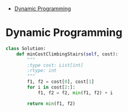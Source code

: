 - [Dynamic Programming](#dynamic-programming)


# Dynamic Programming

```python
class Solution:
    def minCostClimbingStairs(self, cost):
        """
        :type cost: List[int]
        :rtype: int
        """
        f1, f2 = cost[0], cost[1]
        for i in cost[2:]:
            f1, f2 = f2, min(f1, f2) + i

        return min(f1, f2)
```
